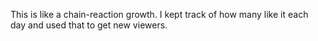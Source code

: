 This is like a chain-reaction growth. I kept track of how many like it each day and used that to get new viewers.